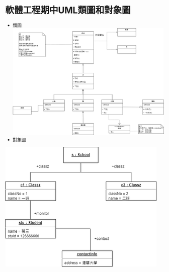 # **軟體工程期中UML類圖和對象圖**
- 類圖
![image](https://github.com/ycc17/UML/blob/main/%E6%9C%9F%E4%B8%AD%E9%A1%9E%E5%9C%96.drawio.png)
- 對象圖

![image](https://github.com/ycc17/UML/blob/main/UML%E5%B0%8D%E8%B1%A1%E5%9C%96.drawio.png)
